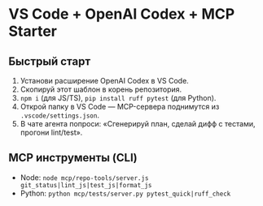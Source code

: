 # VS Code + OpenAI Codex + MCP Starter

## Быстрый старт
1. Установи расширение OpenAI Codex в VS Code.
2. Скопируй этот шаблон в корень репозитория.
3. `npm i` (для JS/TS), `pip install ruff pytest` (для Python).
4. Открой папку в VS Code — MCP-сервера поднимутся из `.vscode/settings.json`.
5. В чате агента попроси: «Сгенерируй план, сделай дифф с тестами, прогони lint/test».

## MCP инструменты (CLI)
- Node: `node mcp/repo-tools/server.js git_status|lint_js|test_js|format_js`
- Python: `python mcp/tests/server.py pytest_quick|ruff_check`
